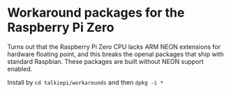 # Workaround packages for the Raspberry Pi Zero 

Turns out that the Raspberry Pi Zero CPU lacks ARM NEON extensions for hardware floating point, and this breaks the openal packages that ship with standard Raspbian.  These packages are built without NEON support enabled.


Install by `cd talkiepi/workarounds` and then `dpkg -i *`
